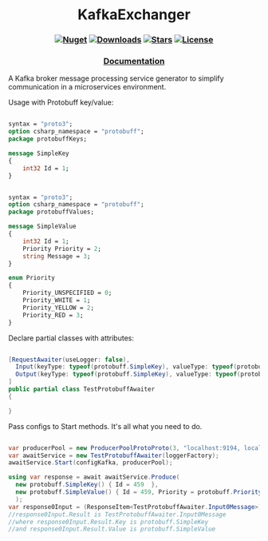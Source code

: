 <h1 align="center">
  <a>KafkaExchanger</a>
</h1>

<h3 align="center">

  [![Nuget](https://img.shields.io/nuget/v/KafkaExchanger?logo=KafkaExchanger)](https://www.nuget.org/packages/KafkaExchanger/)
  [![Downloads](https://img.shields.io/nuget/dt/KafkaExchanger.svg)](https://www.nuget.org/packages/KafkaExchanger/)
  [![Stars](https://img.shields.io/github/stars/SoftStoneDevelop/KafkaExchanger?color=brightgreen)](https://github.com/SoftStoneDevelop/KafkaExchanger/stargazers)
  [![License](https://img.shields.io/badge/license-MIT-blue.svg)](LICENSE)

</h3>

<h3 align="center">
  <a href="https://github.com/SoftStoneDevelop/KafkaExchanger/tree/main/Documentation/Readme.md">Documentation</a>
</h3>

A Kafka broker message processing service generator to simplify communication in a microservices environment.

Usage with Protobuff key/value:

```proto

syntax = "proto3";
option csharp_namespace = "protobuff";
package protobuffKeys;

message SimpleKey
{
    int32 Id = 1;
}

```

```proto

syntax = "proto3";
option csharp_namespace = "protobuff";
package protobuffValues;

message SimpleValue
{
    int32 Id = 1;
    Priority Priority = 2;
    string Message = 3;
}

enum Priority
{
    Priority_UNSPECIFIED = 0;
    Priority_WHITE = 1;
    Priority_YELLOW = 2;
    Priority_RED = 3;
}

```
Declare partial classes with attributes:
```C#

[RequestAwaiter(useLogger: false),
  Input(keyType: typeof(protobuff.SimpleKey), valueType: typeof(protobuff.SimpleValue)),
  Output(keyType: typeof(protobuff.SimpleKey), valueType: typeof(protobuff.SimpleValue))
]
public partial class TestProtobuffAwaiter
{

}

```

Pass configs to Start methods. It's all what you need to do.
```C#

var producerPool = new ProducerPoolProtoProto(3, "localhost:9194, localhost:9294, localhost:9394");
var awaitService = new TestProtobuffAwaiter(loggerFactory);
awaitService.Start(configKafka, producerPool);

using var response = await awaitService.Produce(
  new protobuff.SimpleKey() { Id = 459  },
  new protobuff.SimpleValue() { Id = 459, Priority = protobuff.Priority.Unspecified, Message = "Hello world!" }
  );
var response0Input = (ResponseItem<TestProtobuffAwaiter.Input0Message>)response.Result[0];
//response0Input.Result is TestProtobuffAwaiter.Input0Message
//where response0Input.Result.Key is protobuff.SimpleKey
//and response0Input.Result.Value is protobuff.SimpleValue
            
```
